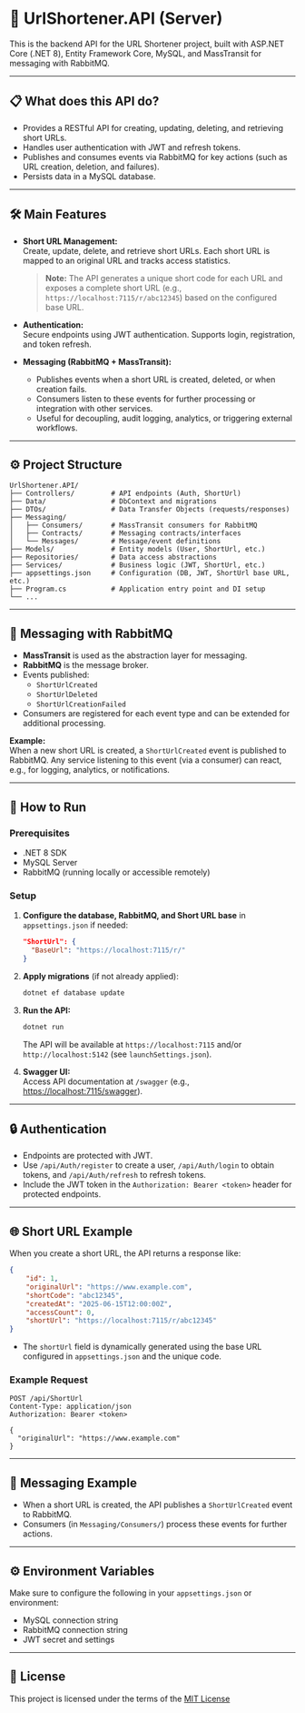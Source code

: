 # 🚀 UrlShortener.API (Server)

This is the backend API for the URL Shortener project, built with ASP.NET Core (.NET 8), Entity Framework Core, MySQL, and MassTransit for messaging with RabbitMQ.

---

## 📋 What does this API do?

-   Provides a RESTful API for creating, updating, deleting, and retrieving short URLs.
-   Handles user authentication with JWT and refresh tokens.
-   Publishes and consumes events via RabbitMQ for key actions (such as URL creation, deletion, and failures).
-   Persists data in a MySQL database.

---

## 🛠️ Main Features

-   **Short URL Management:**  
    Create, update, delete, and retrieve short URLs. Each short URL is mapped to an original URL and tracks access statistics.

    > **Note:** The API generates a unique short code for each URL and exposes a complete short URL (e.g., `https://localhost:7115/r/abc12345`) based on the configured base URL.

-   **Authentication:**  
    Secure endpoints using JWT authentication. Supports login, registration, and token refresh.

-   **Messaging (RabbitMQ + MassTransit):**
    -   Publishes events when a short URL is created, deleted, or when creation fails.
    -   Consumers listen to these events for further processing or integration with other services.
    -   Useful for decoupling, audit logging, analytics, or triggering external workflows.

---

## ⚙️ Project Structure

```
UrlShortener.API/
├── Controllers/         # API endpoints (Auth, ShortUrl)
├── Data/                # DbContext and migrations
├── DTOs/                # Data Transfer Objects (requests/responses)
├── Messaging/
│   ├── Consumers/       # MassTransit consumers for RabbitMQ
│   ├── Contracts/       # Messaging contracts/interfaces
│   └── Messages/        # Message/event definitions
├── Models/              # Entity models (User, ShortUrl, etc.)
├── Repositories/        # Data access abstractions
├── Services/            # Business logic (JWT, ShortUrl, etc.)
├── appsettings.json     # Configuration (DB, JWT, ShortUrl base URL, etc.)
├── Program.cs           # Application entry point and DI setup
└── ...
```

---

## 📨 Messaging with RabbitMQ

-   **MassTransit** is used as the abstraction layer for messaging.
-   **RabbitMQ** is the message broker.
-   Events published:
    -   `ShortUrlCreated`
    -   `ShortUrlDeleted`
    -   `ShortUrlCreationFailed`
-   Consumers are registered for each event type and can be extended for additional processing.

**Example:**  
When a new short URL is created, a `ShortUrlCreated` event is published to RabbitMQ. Any service listening to this event (via a consumer) can react, e.g., for logging, analytics, or notifications.

---

## 🚦 How to Run

### Prerequisites

-   .NET 8 SDK
-   MySQL Server
-   RabbitMQ (running locally or accessible remotely)

### Setup

1. **Configure the database, RabbitMQ, and Short URL base** in `appsettings.json` if needed:
    ```json
    "ShortUrl": {
      "BaseUrl": "https://localhost:7115/r/"
    }
    ```
2. **Apply migrations** (if not already applied):
    ```sh
    dotnet ef database update
    ```
3. **Run the API:**

    ```sh
    dotnet run
    ```

    The API will be available at `https://localhost:7115` and/or `http://localhost:5142` (see `launchSettings.json`).

4. **Swagger UI:**  
   Access API documentation at `/swagger` (e.g., [https://localhost:7115/swagger](https://localhost:7115/swagger)).

---

## 🔒 Authentication

-   Endpoints are protected with JWT.
-   Use `/api/Auth/register` to create a user, `/api/Auth/login` to obtain tokens, and `/api/Auth/refresh` to refresh tokens.
-   Include the JWT token in the `Authorization: Bearer <token>` header for protected endpoints.

---

## 🌐 Short URL Example

When you create a short URL, the API returns a response like:

```json
{
	"id": 1,
	"originalUrl": "https://www.example.com",
	"shortCode": "abc12345",
	"createdAt": "2025-06-15T12:00:00Z",
	"accessCount": 0,
	"shortUrl": "https://localhost:7115/r/abc12345"
}
```

-   The `shortUrl` field is dynamically generated using the base URL configured in `appsettings.json` and the unique code.

### Example Request

```http
POST /api/ShortUrl
Content-Type: application/json
Authorization: Bearer <token>

{
  "originalUrl": "https://www.example.com"
}
```

---

## 📨 Messaging Example

-   When a short URL is created, the API publishes a `ShortUrlCreated` event to RabbitMQ.
-   Consumers (in `Messaging/Consumers/`) process these events for further actions.

---

## ⚙️ Environment Variables

Make sure to configure the following in your `appsettings.json` or environment:

-   MySQL connection string
-   RabbitMQ connection string
-   JWT secret and settings

---

## 📜 License

This project is licensed under the terms of the [MIT License](../LICENSE)
